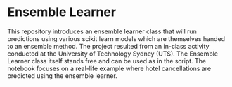 # Ensemble Learner

This repository introduces an ensemble learner class that will run predictions using various scikit learn models which are themselves handed to an ensemble method. The project resulted from an in-class activity conducted at the University of Technology Sydney (UTS). The Ensemble Learner class itself stands free and can be used as in the script. The notebook focuses on a real-life example where hotel cancellations are predicted using the ensemble learner.
